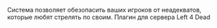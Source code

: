 Система позволяет обезопасить ваших игроков от неадекватов, которые любят стрелять по своим.
Плагин для сервера Left 4 Dead
